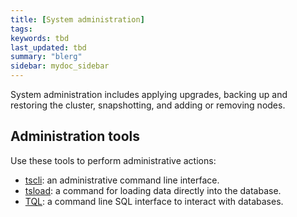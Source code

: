 ```yaml
---
title: [System administration]
tags:
keywords: tbd
last_updated: tbd
summary: "blerg"
sidebar: mydoc_sidebar
---
```

System administration includes applying upgrades, backing up and restoring the cluster, snapshotting, and adding or removing nodes.

## Administration tools

Use these tools to perform administrative actions:

-   [tscli](/pages/reference/tscli_command_ref.html#): an administrative command line interface.
-   [tsload](/pages/reference/data_importer_ref.html#): a command for loading data directly into the database.
-   [TQL](/pages/reference/sql_cli_commands.html#): a command line SQL interface to interact with databases.
